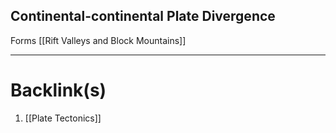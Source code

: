 ## Continental-continental Plate Divergence
Forms [[Rift Valleys and Block Mountains]]

---
# Backlink(s)
1. [[Plate Tectonics]]